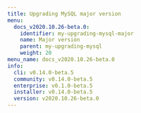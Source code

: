 ```yaml
---
title: Upgrading MySQL major version
menu:
  docs_v2020.10.26-beta.0:
    identifier: my-upgrading-mysql-major
    name: Major version
    parent: my-upgrading-mysql
    weight: 20
menu_name: docs_v2020.10.26-beta.0
info:
  cli: v0.14.0-beta.5
  community: v0.14.0-beta.5
  enterprise: v0.1.0-beta.5
  installer: v0.14.0-beta.5
  version: v2020.10.26-beta.0
---
```


